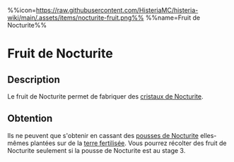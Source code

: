 %%icon=https://raw.githubusercontent.com/HisteriaMC/histeria-wiki/main/.assets/items/nocturite-fruit.png%%
%%name=Fruit de Nocturite%%

# Fruit de Nocturite

## Description
Le fruit de Nocturite permet de fabriquer des [cristaux de Nocturite](https://histeria.fr/wiki/blocs/nocturite-crystal).

## Obtention
Ils ne peuvent que s'obtenir en cassant des [pousses de Nocturite](https://histeria.fr/wiki/objets/nocturite-seed) elles-mêmes plantées sur de la [terre fertilisée](https://histeria.fr/wiki/blocs/fertilized-dirt).
 Vous pourrez récolter des fruit de Nocturite seulement si la pousse de Nocturite est au stage 3.